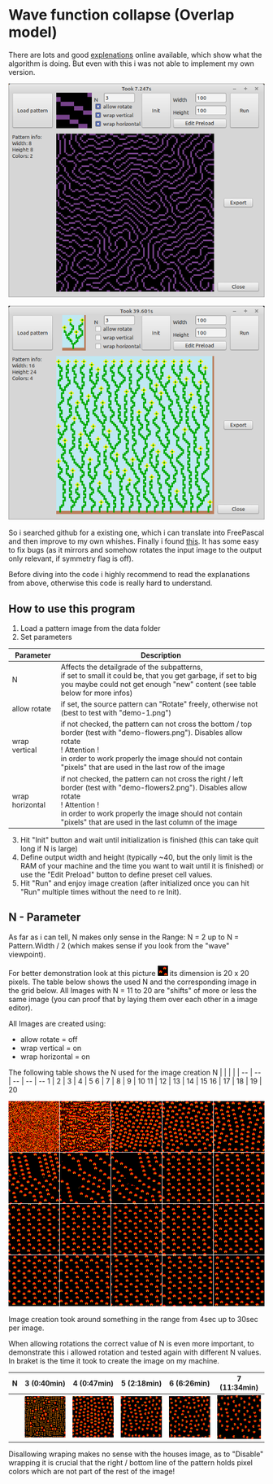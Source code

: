 # Wave function collapse (Overlap model)

There are lots and good [explenations](https://discourse.processing.org/t/wave-collapse-function-algorithm-in-processing/12983) online available, which show what the algorithm is doing. But even with this i was not able to implement my own version.

![](preview1.png)
 
![](preview2.png)

So i searched github for a existing one, which i can translate into FreePascal and then improve to my own whishes. Finally i found [this](https://github.com/D-T-666/wave-function-collapse-p5). It has some easy to fix bugs (as it mirrors and somehow rotates the input image to the output only relevant, if symmetry flag is off).

Before diving into the code i highly recommend to read the explanations from above, otherwise this code is really hard to understand.
 
## How to use this program

1. Load a pattern image from the data folder
2. Set parameters


  | Parameter | Description |
  | --- | --- |
  | N | Affects the detailgrade of the subpatterns,  <br> if set to small it could be, that you get garbage, if set to big you maybe could not get enough "new" content (see table below for more infos)
  |allow rotate | if set, the source pattern can "Rotate" freely, otherwise not (best to test with "demo-1.png")
  | wrap vertical | if not checked, the pattern can not cross the bottom / top border (test with "demo-flowers.png"). Disables allow rotate <br> ! Attention !<br> in order to work properly the image should not contain "pixels" that are used in the last row of the image
  | wrap horizontal | if not checked, the pattern can not cross the right / left border (test with "demo-flowers2.png"). Disables allow rotate <br> ! Attention !<br> in order to work properly the image should not contain "pixels" that are used in the last column of the image

3.  Hit "Init" button and wait until initialization is finished (this can take quit long if N is large)
4.  Define output width and height (typically ~40, but the only limit is the RAM of your machine and the time you want to wait until it is finished) or use the "Edit Preload" button to define preset cell values.
5.  Hit "Run" and enjoy image creation (after initialized once you can hit "Run" multiple times without the need to re Init).

## N - Parameter
As far as i can tell, N makes only sense in the Range: N = 2 up to N = Pattern.Width / 2 (which makes sense if you look from the "wave" viewpoint).

For better demonstration look at this picture ![](data/houses.png) its dimension is 20 x 20 pixels. The table below shows the used N and the corresponding image in the grid below. All Images with N = 11 to 20 are "shifts" of more or less the same image (you can proof that by laying them over each other in a image editor).

All Images are created using: 
- allow rotate = off
- wrap vertical = on
- wrap horizontal = on

The following table shows the N used for the image creation
  N |    |    |    |    |
 -- | -- | -- | -- | -- 
  1 |  2 |  3 |  4 |  5
  6 |  7 |  8 |  9 | 10
 11 | 12 | 13 | 14 | 15
 16 | 17 | 18 | 19 | 20

![](results/houses_N1_to_20.png)

Image creation took around something in the range from 4sec up to 30sec per image.

When allowing rotations the correct value of N is even more important, to demonstrate this i allowed rotation and tested again with different N values. In braket is the time it took to create the image on my machine.


|  N |  3 (0:40min) |  4 (0:47min) |  5 (2:18min) |  6 (6:26min) |  7 (11:34min) |
| -- | :-: | :-: | :-: | :-: | :-: 
|    | ![](results/rotate_N3.png) | ![](results/rotate_N4.png) | ![](results/rotate_N5.png) | ![](results/rotate_N6.png) | ![](results/rotate_N7.png) |


Disallowing wraping makes no sense with the houses image, as to "Disable" wrapping it is crucial that the right / bottom line of the pattern holds pixel colors which are not part of the rest of the image!
